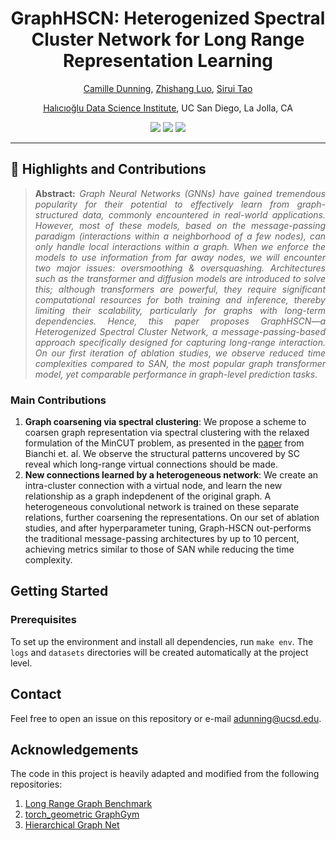<h1 align="center">
GraphHSCN: Heterogenized Spectral Cluster Network for Long Range Representation Learning</h1>
<div align="center">

  <a href="https://camille-004.github.io/">Camille Dunning</a>, <a href="https://www.linkedin.com/in/zhishang-luo-a51a8120b/">Zhishang Luo</a>, <a href="https://dylantao.github.io/">Sirui Tao</a>
  <p><a href="https://datascience.ucsd.edu/">Halıcıoğlu Data Science Institute</a>, UC San Diego, La Jolla, CA</p>
</div>

<p align="center">
  <a href="https://drive.google.com/file/d/1kODg7Qw4hAj1e2Ct91R_tvom8MHdeGln/view" alt="Paper">
        <img src="https://img.shields.io/badge/Project-Paper-%238affca?style=plastic" /></a>
        
  <a href="https://graphhscn.github.io//" alt="Website">
        <img src="https://img.shields.io/badge/Project-Website-%238affca?style=plastic" /></a>
        
  <a href="https://github.com/camille-004/Graph-HSCN/actions/workflows/build-and-push.yml" alt="Build">
        <img src="https://github.com/camille-004/Graph-HSCN/actions/workflows/build-and-push.yml/badge.svg" /></a>

</p>
<hr/>


<!-- [![Paper (First Draft)](https://img.shields.io/badge/Project-Paper-9cf)](https://drive.google.com/file/d/1kODg7Qw4hAj1e2Ct91R_tvom8MHdeGln/view) -->

## :rocket: Highlights and Contributions

>**<p align="justify"> Abstract:** *Graph Neural Networks (GNNs) have gained tremendous popularity for their potential to effectively learn from graph-structured data, commonly encountered in real-world applications. However, most of these models, based on the message-passing paradigm (interactions within a neighborhood of a few nodes), can only handle local interactions within a graph. When we enforce the models to use information from far away nodes, we will encounter two major issues: oversmoothing & oversquashing. Architectures such as the transformer and diffusion models are introduced to solve this; although transformers are powerful, they require significant computational resources for both training and inference, thereby limiting their scalability, particularly for graphs with long-term dependencies. Hence, this paper proposes GraphHSCN—a Heterogenized Spectral Cluster Network, a message-passing-based approach specifically designed for capturing long-range interaction. On our first iteration of ablation studies, we observe reduced time complexities compared to SAN, the most popular graph transformer model, yet comparable performance in graph-level prediction tasks.*

### Main Contributions
1. **Graph coarsening via spectral clustering**: We propose a scheme to coarsen graph representation via spectral clustering with the relaxed formulation of the MinCUT problem, as presented in the [paper](https://arxiv.org/abs/1907.00481) from Bianchi et. al. We observe the structural patterns uncovered by SC reveal which long-range virtual connections should be made.
2. **New connections learned by a heterogeneous network**: We create an intra-cluster connection with a virtual node, and learn the new relationship as a graph indepdenent of the original graph. A heterogeneous convolutional network is trained on these separate relations, further coarsening the representations. On our set of ablation studies, and after hyperparameter tuning, Graph-HSCN out-performs the traditional message-passing architectures by up to 10 percent, achieving metrics similar to those of SAN while reducing the time complexity.

## Getting Started

### Prerequisites
To set up the environment and install all dependencies, run `make env`. The `logs` and `datasets` directories will be created automatically at the project level.

## Contact
Feel free to open an issue on this repository or e-mail adunning@ucsd.edu.
  
## Acknowledgements
The code in this project is heavily adapted and modified from the following repositories:
1. [Long Range Graph Benchmark](https://github.com/vijaydwivedi75/lrgb)
2. [torch_geometric GraphGym](https://github.com/pyg-team/pytorch_geometric/tree/master/graphgym)
3. [Hierarchical Graph Net](https://github.com/rampasek/HGNet)
